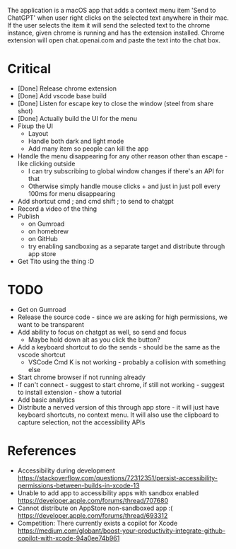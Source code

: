 The application is a macOS app that adds a context menu item 'Send to ChatGPT' when user right clicks on the selected text anywhere in their mac. If the user selects the item it will send the selected text to the chrome instance, given chrome is running and has the extension installed. Chrome extension will open chat.openai.com and paste the text into the chat box.


# Critical
- [Done] Release chrome extension
- [Done] Add vscode base build
- [Done] Listen for escape key to close the window (steel from share shot)
- [Done] Actually build the UI for the menu
- Fixup the UI
  - Layout
  - Handle both dark and light mode
  - Add many item so people can kill the app
- Handle the menu disappearing for any other reason other than escape - like clicking outside
  - I can try subscribing to global window changes if there's an API for that
  - Otherwise simply handle mouse clicks + and just in just poll every 100ms for menu disappearing
- Add shortcut cmd ; and cmd shift ; to send to chatgpt
- Record a video of the thing
- Publish
    - on Gumroad
    - on homebrew
    - on GitHub
    - try enabling sandboxing as a separate target and distribute through app store
- Get Tito using the thing :D

# TODO
- Get on Gumroad
- Release the source code - since we are asking for high permissions, we want to be transparent
- Add ability to focus on chatgpt as well, so send and focus
  - Maybe hold down alt as you click the button?
- Add a keyboard shortcut to do the sends - should be the same as the vscode shortcut
  - VSCode Cmd K is not working - probably a collision with something else
- Start chrome browser if not running already
- If can't connect - suggest to start chrome, if still not working - suggest to install extension - show a tutorial
- Add basic analytics
- Distribute a nerved version of this through app store - it will just have keyboard shortcuts, no context menu. It will also use the clipboard to capture selection, not the accessibility APIs


# References

- Accessibility during development https://stackoverflow.com/questions/72312351/persist-accessibility-permissions-between-builds-in-xcode-13
- Unable to add app to accessibility apps with sandbox enabled https://developer.apple.com/forums/thread/707680
- Cannot distribute on AppStore non-sandboxed app :( https://developer.apple.com/forums/thread/693312
- Competition: There currently exists a copilot for Xcode https://medium.com/globant/boost-your-productivity-integrate-github-copilot-with-xcode-94a0ee74b961